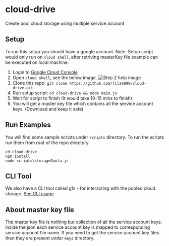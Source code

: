 # cloud-drive
Create pool cloud storage using multiple service account

## Setup
To run this setup you should have a google account.
Note: Setup script would only run on `cloud shell`, after retriving masterKey file example can be executed on local machine.

1. Login to [Google Cloud Console](https://console.cloud.google.com/)
2. Open `cloud shell`, see the below image.
![Step 2 help image](https://user-images.githubusercontent.com/21053902/116791360-5d9a0e80-aad7-11eb-8933-4f5c00885883.png)
3. Clone this repo: `git clone https://github.com/Tilak999/cloud-drive.git`
4. Run setup script: `cd cloud-drive && node main.js`
5. Wait for script to finish (It would take 10-15 mins to finish)
6. You will get a master key file which contains all the service account keys. (Download and keep it safe)

## Run Examples
You will find some sample scripts under `scripts` directory. To run the scripts run them from root of the repo directory.

```
cd cloud-drive
npm install
node scripts\storageQuota.js
```

## CLI Tool
We also have a CLI tool called gfs - for interacting with the pooled cloud storage.
[See CLI usage](/gfs-cli)

## About master key file
The master key file is nothing but collection of all the service account keys. Inside the json each service account key is mapped to corresponding service account file name. If you need to get the service account key files then they are present under `keys` directory.

